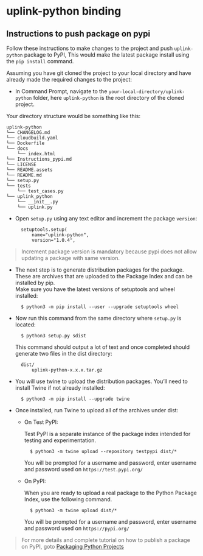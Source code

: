 # <b>uplink-python binding</b>

## <b>Instructions to push package on pypi</b>

Follow these instructions to make changes to the project and push ```uplink-python``` package to PyPI, This would make the latest package install using the ```pip install``` command.

Assuming you have git cloned the project to your local directory and have already made the required changes to the project:

* In Command Prompt, navigate to the ```your-local-directory/uplink-python``` folder, here ```uplink-python``` is the root directory of the cloned project.

Your directory structure would be something like this:

    uplink-python
    └── CHANGELOG.md
    └── cloudbuild.yaml
    └── Dockerfile
    └── docs
        └── index.html
    └── Instructions_pypi.md
    └── LICENSE
    └── README.assets
    └── README.md
    └── setup.py
    └── tests
        └── test_cases.py
    └── uplink_python
        └── __init__.py
        └── uplink.py

* Open ```setup.py``` using any text editor and increment the package ```version```:

        setuptools.setup(
            name="uplink-python",
            version="1.0.4",

> Increment package version is mandatory because pypi does not allow updating a package with same version.

* The next step is to generate distribution packages for the package. These are archives that are uploaded to the Package Index and can be installed by pip.\
Make sure you have the latest versions of setuptools and wheel installed:

        $ python3 -m pip install --user --upgrade setuptools wheel

* Now run this command from the same directory where ```setup.py``` is located:

        $ python3 setup.py sdist

    This command should output a lot of text and once completed should generate two files in the dist directory:

        dist/
            uplink-python-x.x.x.tar.gz

* You will use twine to upload the distribution packages. You’ll need to install Twine if not already installed:

        $ python3 -m pip install --upgrade twine

* Once installed, run Twine to upload all of the archives under dist:
    * On Test PyPI:
        
        Test PyPI is a separate instance of the package index intended for testing and experimentation.

            $ python3 -m twine upload --repository testpypi dist/*
        You will be prompted for a username and password, enter username and password used on ```https://test.pypi.org/```

    * On PyPI:
        
        When you are ready to upload a real package to the Python Package Index, use the following command.

            $ python3 -m twine upload dist/*
        You will be prompted for a username and password, enter username and password used on ```https://pypi.org/```


> For more details and complete tutorial on how to publish a package on PyPI, goto [Packaging Python Projects](https://packaging.python.org/tutorials/packaging-projects/)